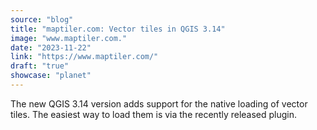 ```yaml
---
source: "blog"
title: "maptiler.com: Vector tiles in QGIS 3.14"
image: "www.maptiler.com."
date: "2023-11-22"
link: "https://www.maptiler.com/"
draft: "true"
showcase: "planet"
---
```


The new QGIS 3.14 version adds support for the native loading of vector tiles. The easiest way to load them is via the recently released plugin.
